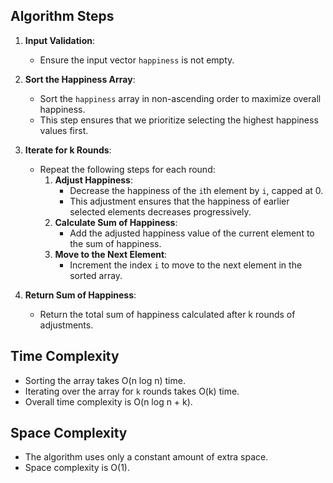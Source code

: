 ## Algorithm Steps

1. **Input Validation**:
   - Ensure the input vector `happiness` is not empty.

2. **Sort the Happiness Array**:
   - Sort the `happiness` array in non-ascending order to maximize overall happiness.
   - This step ensures that we prioritize selecting the highest happiness values first.

3. **Iterate for k Rounds**:
   - Repeat the following steps for each round:
     1. **Adjust Happiness**:
        - Decrease the happiness of the `i`th element by `i`, capped at 0.
        - This adjustment ensures that the happiness of earlier selected elements decreases progressively.
     2. **Calculate Sum of Happiness**:
        - Add the adjusted happiness value of the current element to the sum of happiness.
     3. **Move to the Next Element**:
        - Increment the index `i` to move to the next element in the sorted array.

4. **Return Sum of Happiness**:
   - Return the total sum of happiness calculated after k rounds of adjustments.

## Time Complexity
- Sorting the array takes O(n log n) time.
- Iterating over the array for `k` rounds takes O(k) time.
- Overall time complexity is O(n log n + k).

## Space Complexity
- The algorithm uses only a constant amount of extra space.
- Space complexity is O(1).

